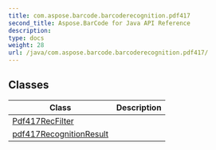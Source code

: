 ```yaml
---
title: com.aspose.barcode.barcoderecognition.pdf417
second_title: Aspose.BarCode for Java API Reference
description: 
type: docs
weight: 28
url: /java/com.aspose.barcode.barcoderecognition.pdf417/
---
```


## Classes

| Class | Description |
| --- | --- |
| [Pdf417RecFilter](../com.aspose.barcode.barcoderecognition.pdf417/pdf417recfilter) |  |
| [pdf417RecognitionResult](../com.aspose.barcode.barcoderecognition.pdf417/pdf417recognitionresult) |  |
